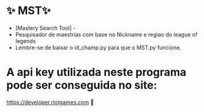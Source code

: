 # ✨ MST✨
- [Mastery Search Tool] -
 - Pesquisador de maestrias com base no Nickname e regiao do league of legends
 - Lembre-se de baixar o id_champ.py para que o MST.py funcione.

# A api key utilizada neste programa pode ser conseguida no site: 
https://developer.riotgames.com 🚀
